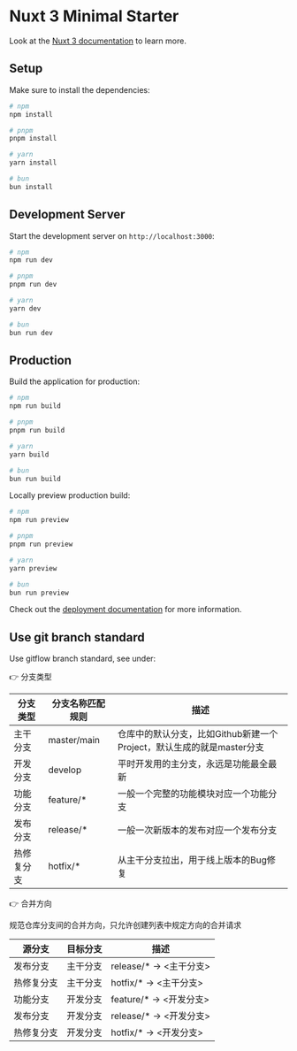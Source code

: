 # Nuxt 3 Minimal Starter

Look at the [Nuxt 3 documentation](https://nuxt.com/docs/getting-started/introduction) to learn more.

## Setup

Make sure to install the dependencies:

```bash
# npm
npm install

# pnpm
pnpm install

# yarn
yarn install

# bun
bun install
```

## Development Server

Start the development server on `http://localhost:3000`:

```bash
# npm
npm run dev

# pnpm
pnpm run dev

# yarn
yarn dev

# bun
bun run dev
```

## Production

Build the application for production:

```bash
# npm
npm run build

# pnpm
pnpm run build

# yarn
yarn build

# bun
bun run build
```

Locally preview production build:

```bash
# npm
npm run preview

# pnpm
pnpm run preview

# yarn
yarn preview

# bun
bun run preview
```

Check out the [deployment documentation](https://nuxt.com/docs/getting-started/deployment) for more information.

## Use git branch standard

Use gitflow branch standard, see under:

👉 分支类型

| 分支类型 | 分支名称匹配规则 | 描述 |
| -------- | -------- | -------- |
| 主干分支 | master/main | 仓库中的默认分支，比如Github新建一个Project，默认生成的就是master分支 |
| 开发分支 | develop | 平时开发用的主分支，永远是功能最全最新 |
| 功能分支 | feature/* | 一般一个完整的功能模块对应一个功能分支 |
| 发布分支 | release/* | 一般一次新版本的发布对应一个发布分支 |
| 热修复分支 | hotfix/* | 从主干分支拉出，用于线上版本的Bug修复 |

👉 合并方向

规范仓库分支间的合并方向，只允许创建列表中规定方向的合并请求

| 源分支 | 目标分支 | 描述 |
| -------- | -------- | -------- |
| 发布分支 | 主干分支 | release/* -> <主干分支> |
| 热修复分支 | 主干分支 | hotfix/* -> <主干分支> |
| 功能分支 | 开发分支 | feature/* -> <开发分支> |
| 发布分支 | 开发分支 | release/* -> <开发分支> |
| 热修复分支 | 开发分支 | hotfix/* -> <开发分支> |
